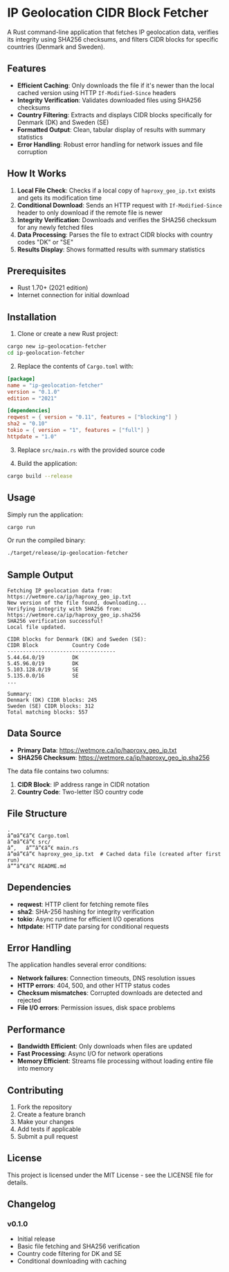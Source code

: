 # IP Geolocation CIDR Block Fetcher

A Rust command-line application that fetches IP geolocation data, verifies its integrity using SHA256 checksums, and filters CIDR blocks for specific countries (Denmark and Sweden).

## Features

- **Efficient Caching**: Only downloads the file if it's newer than the local cached version using HTTP `If-Modified-Since` headers
- **Integrity Verification**: Validates downloaded files using SHA256 checksums
- **Country Filtering**: Extracts and displays CIDR blocks specifically for Denmark (DK) and Sweden (SE)
- **Formatted Output**: Clean, tabular display of results with summary statistics
- **Error Handling**: Robust error handling for network issues and file corruption

## How It Works

1. **Local File Check**: Checks if a local copy of `haproxy_geo_ip.txt` exists and gets its modification time
2. **Conditional Download**: Sends an HTTP request with `If-Modified-Since` header to only download if the remote file is newer
3. **Integrity Verification**: Downloads and verifies the SHA256 checksum for any newly fetched files
4. **Data Processing**: Parses the file to extract CIDR blocks with country codes "DK" or "SE"
5. **Results Display**: Shows formatted results with summary statistics

## Prerequisites

- Rust 1.70+ (2021 edition)
- Internet connection for initial download

## Installation

1. Clone or create a new Rust project:
```bash
cargo new ip-geolocation-fetcher
cd ip-geolocation-fetcher
```

2. Replace the contents of `Cargo.toml` with:
```toml
[package]
name = "ip-geolocation-fetcher"
version = "0.1.0"
edition = "2021"

[dependencies]
reqwest = { version = "0.11", features = ["blocking"] }
sha2 = "0.10"
tokio = { version = "1", features = ["full"] }
httpdate = "1.0"
```

3. Replace `src/main.rs` with the provided source code

4. Build the application:
```bash
cargo build --release
```

## Usage

Simply run the application:
```bash
cargo run
```

Or run the compiled binary:
```bash
./target/release/ip-geolocation-fetcher
```

## Sample Output

```
Fetching IP geolocation data from: https://wetmore.ca/ip/haproxy_geo_ip.txt
New version of the file found, downloading...
Verifying integrity with SHA256 from: https://wetmore.ca/ip/haproxy_geo_ip.sha256
SHA256 verification successful!
Local file updated.

CIDR blocks for Denmark (DK) and Sweden (SE):
CIDR Block           Country Code
-----------------------------------
5.44.64.0/19         DK
5.45.96.0/19         DK
5.103.128.0/19       SE
5.135.0.0/16         SE
...

Summary:
Denmark (DK) CIDR blocks: 245
Sweden (SE) CIDR blocks: 312
Total matching blocks: 557
```

## Data Source

- **Primary Data**: https://wetmore.ca/ip/haproxy_geo_ip.txt
- **SHA256 Checksum**: https://wetmore.ca/ip/haproxy_geo_ip.sha256

The data file contains two columns:
1. **CIDR Block**: IP address range in CIDR notation
2. **Country Code**: Two-letter ISO country code

## File Structure

```
.
â”œâ”€â”€ Cargo.toml
â”œâ”€â”€ src/
â”‚   â””â”€â”€ main.rs
â”œâ”€â”€ haproxy_geo_ip.txt  # Cached data file (created after first run)
â””â”€â”€ README.md
```

## Dependencies

- **reqwest**: HTTP client for fetching remote files
- **sha2**: SHA-256 hashing for integrity verification
- **tokio**: Async runtime for efficient I/O operations
- **httpdate**: HTTP date parsing for conditional requests

## Error Handling

The application handles several error conditions:

- **Network failures**: Connection timeouts, DNS resolution issues
- **HTTP errors**: 404, 500, and other HTTP status codes
- **Checksum mismatches**: Corrupted downloads are detected and rejected
- **File I/O errors**: Permission issues, disk space problems

## Performance

- **Bandwidth Efficient**: Only downloads when files are updated
- **Fast Processing**: Async I/O for network operations
- **Memory Efficient**: Streams file processing without loading entire file into memory

## Contributing

1. Fork the repository
2. Create a feature branch
3. Make your changes
4. Add tests if applicable
5. Submit a pull request

## License

This project is licensed under the MIT License - see the LICENSE file for details.

## Changelog

### v0.1.0
- Initial release
- Basic file fetching and SHA256 verification
- Country code filtering for DK and SE
- Conditional downloading with caching

